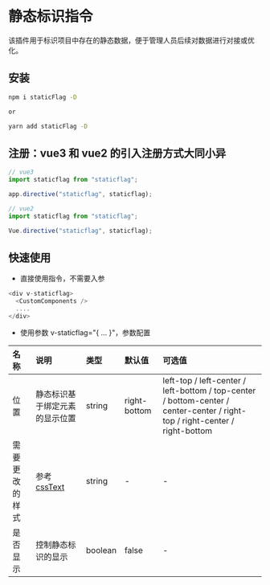 # 静态标识指令

该插件用于标识项目中存在的静态数据，便于管理人员后续对数据进行对接或优化。

## 安装

```bash
npm i staticFlag -D

or

yarn add staticFlag -D
```

## 注册：vue3 和 vue2 的引入注册方式大同小异

```js
// vue3
import staticflag from "staticflag";

app.directive("staticflag", staticflag);
```

```js
// vue2
import staticflag from "staticflag";

Vue.directive("staticflag", staticflag);
```

## 快速使用

- 直接使用指令，不需要入参

```js
<div v-staticflag>
  <CustomComponents />
  ....
</div>
```

- 使用参数 v-staticflag="{ ... }"，参数配置

| 名称           | 说明                                                                             | 类型    | 默认值       | 可选值                                                                                                                      |
| :------------- | :------------------------------------------------------------------------------- | :------ | :----------- | :-------------------------------------------------------------------------------------------------------------------------- |
| 位置           | 静态标识基于绑定元素的显示位置                                                   | string  | right-bottom | left-top / left-center / left-bottom / top-center / bottom-center / center-center / right-top / right-center / right-bottom |
| 需要更改的样式 | 参考 [cssText](https://developer.mozilla.org/zh-CN/docs/Web/API/CSSRule/cssText) | string  | -            | -                                                                                                                           |
| 是否显示       | 控制静态标识的显示                                                               | boolean | false        | -                                                                                                                           |

